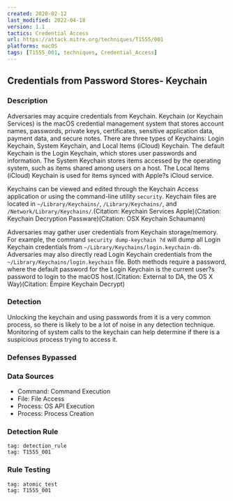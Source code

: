 ```yaml
---
created: 2020-02-12
last_modified: 2022-04-18
version: 1.1
tactics: Credential Access
url: https://attack.mitre.org/techniques/T1555/001
platforms: macOS
tags: [T1555_001, techniques, Credential_Access]
---
```


## Credentials from Password Stores- Keychain

### Description

Adversaries may acquire credentials from Keychain. Keychain (or Keychain Services) is the macOS credential management system that stores account names, passwords, private keys, certificates, sensitive application data, payment data, and secure notes. There are three types of Keychains: Login Keychain, System Keychain, and Local Items (iCloud) Keychain. The default Keychain is the Login Keychain, which stores user passwords and information. The System Keychain stores items accessed by the operating system, such as items shared among users on a host. The Local Items (iCloud) Keychain is used for items synced with Apple?s iCloud service. 

Keychains can be viewed and edited through the Keychain Access application or using the command-line utility <code>security</code>. Keychain files are located in <code>~/Library/Keychains/</code>, <code>/Library/Keychains/</code>, and <code>/Network/Library/Keychains/</code>.(Citation: Keychain Services Apple)(Citation: Keychain Decryption Passware)(Citation: OSX Keychain Schaumann)

Adversaries may gather user credentials from Keychain storage/memory. For example, the command <code>security dump-keychain ?d</code> will dump all Login Keychain credentials from <code>~/Library/Keychains/login.keychain-db</code>. Adversaries may also directly read Login Keychain credentials from the <code>~/Library/Keychains/login.keychain</code> file. Both methods require a password, where the default password for the Login Keychain is the current user?s password to login to the macOS host.(Citation: External to DA, the OS X Way)(Citation: Empire Keychain Decrypt)  

### Detection

Unlocking the keychain and using passwords from it is a very common process, so there is likely to be a lot of noise in any detection technique. Monitoring of system calls to the keychain can help determine if there is a suspicious process trying to access it.

### Defenses Bypassed



### Data Sources

  - Command: Command Execution
  -  File: File Access
  -  Process: OS API Execution
  -  Process: Process Creation
### Detection Rule

```query
tag: detection_rule
tag: T1555_001
```

### Rule Testing

```query
tag: atomic_test
tag: T1555_001
```
